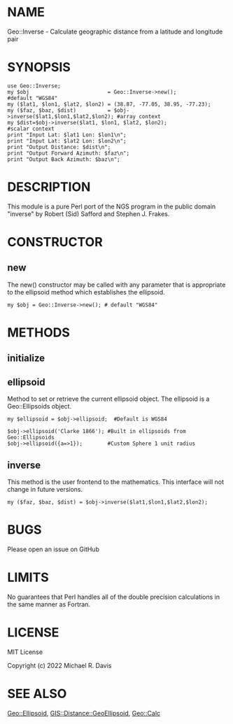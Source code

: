 # NAME

Geo::Inverse - Calculate geographic distance from a latitude and longitude pair

# SYNOPSIS

    use Geo::Inverse;
    my $obj                         = Geo::Inverse->new();                    #default "WGS84"
    my ($lat1, $lon1, $lat2, $lon2) = (38.87, -77.05, 38.95, -77.23);
    my ($faz, $baz, $dist)          = $obj->inverse($lat1,$lon1,$lat2,$lon2); #array context
    my $dist=$obj->inverse($lat1, $lon1, $lat2, $lon2);                       #scalar context
    print "Input Lat: $lat1 Lon: $lon1\n";
    print "Input Lat: $lat2 Lon: $lon2\n";
    print "Output Distance: $dist\n";
    print "Output Forward Azimuth: $faz\n";
    print "Output Back Azimuth: $baz\n";

# DESCRIPTION

This module is a pure Perl port of the NGS program in the public domain "inverse" by Robert (Sid) Safford and Stephen J. Frakes.  

# CONSTRUCTOR

## new

The new() constructor may be called with any parameter that is appropriate to the ellipsoid method which establishes the ellipsoid.

    my $obj = Geo::Inverse->new(); # default "WGS84"

# METHODS

## initialize

## ellipsoid

Method to set or retrieve the current ellipsoid object.  The ellipsoid is a Geo::Ellipsoids object.

    my $ellipsoid = $obj->ellipsoid;  #Default is WGS84

    $obj->ellipsoid('Clarke 1866'); #Built in ellipsoids from Geo::Ellipsoids
    $obj->ellipsoid({a=>1});        #Custom Sphere 1 unit radius

## inverse

This method is the user frontend to the mathematics. This interface will not change in future versions.

    my ($faz, $baz, $dist) = $obj->inverse($lat1,$lon1,$lat2,$lon2);

# BUGS

Please open an issue on GitHub

# LIMITS

No guarantees that Perl handles all of the double precision calculations in the same manner as Fortran.

# LICENSE

MIT License

Copyright (c) 2022 Michael R. Davis

# SEE ALSO

[Geo::Ellipsoid](https://metacpan.org/pod/Geo::Ellipsoid), [GIS::Distance::GeoEllipsoid](https://metacpan.org/pod/GIS::Distance::GeoEllipsoid), [Geo::Calc](https://metacpan.org/pod/Geo::Calc)

